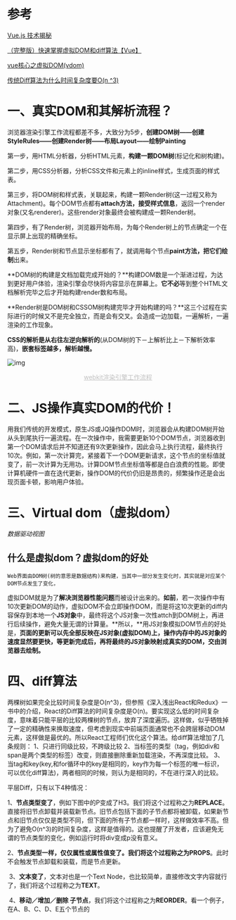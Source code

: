 # 参考

[Vue.js 技术揭秘](https://ustbhuangyi.github.io/vue-analysis/)

[（完整版）快速掌握虚拟DOM和diff算法【Vue】](https://www.bilibili.com/video/BV1dV411a7mT)

[vue核心之虚拟DOM(vdom)](https://www.jianshu.com/p/af0b398602bc)

[传统Diff算法为什么时间复杂度要O(n ^3)](https://juejin.cn/post/6892671384976097287)

# 一、真实DOM和其解析流程？ 

  浏览器渲染引擎工作流程都差不多，大致分为5步，**创建DOM树——创建StyleRules——创建Render树——布局Layout——绘制Painting**

  第一步，用HTML分析器，分析HTML元素，**构建一颗DOM树**(标记化和树构建)。

  第二步，用CSS分析器，分析CSS文件和元素上的inline样式，生成页面的样式表。

  第三步，将DOM树和样式表，关联起来，构建一颗Render树(这一过程又称为Attachment)。每个DOM节点都有**attach方法，接受样式信息**，返回一个render对象(又名renderer)。这些render对象最终会被构建成一颗Render树。

  第四步，有了Render树，浏览器开始布局，为每个Render树上的节点确定一个在显示屏上出现的精确坐标。

  第五步，Render树和节点显示坐标都有了，就调用每个节点**paint方法，把它们绘制**出来。 

  **DOM树的构建是文档加载完成开始的？**构建DOM数是一个渐进过程，为达到更好用户体验，渲染引擎会尽快将内容显示在屏幕上。**它不必**等到整个HTML文档解析完毕之后才开始构建render数和布局。

  **Render树是DOM树和CSSOM树构建完毕才开始构建的吗？**这三个过程在实际进行的时候又不是完全独立，而是会有交叉。会造成一边加载，一遍解析，一遍渲染的工作现象。

  **CSS的解析是从右往左逆向解析的**(从DOM树的下－上解析比上－下解析效率高)，**嵌套标签越多，解析越慢。**

![img](https:////upload-images.jianshu.io/upload_images/4345378-b7ccad3bc808783f.png?imageMogr2/auto-orient/strip|imageView2/2/w/624/format/webp)

<center style="color:#C0C0C0;text-decoration:underline">webkit渲染引擎工作流程</center>

# 二、JS操作真实DOM的代价！

​    用我们传统的开发模式，原生JS或JQ操作DOM时，浏览器会从构建DOM树开始从头到尾执行一遍流程。在一次操作中，我需要更新10个DOM节点，浏览器收到第一个DOM请求后并不知道还有9次更新操作，因此会马上执行流程，最终执行10次。例如，第一次计算完，紧接着下一个DOM更新请求，这个节点的坐标值就变了，前一次计算为无用功。计算DOM节点坐标值等都是白白浪费的性能。即使计算机硬件一直在迭代更新，操作DOM的代价仍旧是昂贵的，频繁操作还是会出现页面卡顿，影响用户体验。

# 三、Virtual dom（虚拟dom）

*数据驱动视图*

## 什么是虚拟dom？虚拟dom的好处

 	Web界面由DOM树(树的意思是数据结构)来构建，当其中一部分发生变化时，其实就是对应某个DOM节点发生了变化，

​    虚拟DOM就是为了**解决浏览器性能问题**而被设计出来的。**如前**，若一次操作中有10次更新DOM的动作，虚拟DOM不会立即操作DOM，而是将这10次更新的diff内容保存到本地一个**JS对象**中，最终将这个JS对象一次性attch到DOM树上，再进行后续操作，避免大量无谓的计算量。**所以，**用JS对象模拟DOM节点的好处是，**页面的更新可以先全部反映在JS对象(虚拟DOM)上，操作内存中的JS对象的速度显然要更快，等更新完成后，再将最终的JS对象映射成真实的DOM，交由浏览器去绘制。**

# 四、diff算法

​	 两棵树如果完全比较时间复杂度是O(n^3)，但参照《深入浅出React和Redux》一书中的介绍，React的Diff算法的时间复杂度是O(n)。要实现这么低的时间复杂度，意味着只能平层的比较两棵树的节点，放弃了深度遍历。这样做，似乎牺牲掉了一定的精确性来换取速度，但考虑到现实中前端页面通常也不会跨层移动DOM元素，这样做是最优的。所以React工程师们优化这个算法。给diff算法增加了几条规则：
1、只进行同级比较，不跨级比较
2、当标签的类型（tag，例如div和span是两个类型的标签）改变，则直接删除重新加载渲染，不再深度比较。
3、当tag和key(key,和for循环中的key是相同的，key作为每一个标签的唯一标识，可以优化diff算法)，两者相同的时候，则认为是相同的，不在进行深入的比较。

 平层Diff，只有以下4种情况：

​    1、**节点类型变了**，例如下图中的P变成了H3。我们将这个过程称之为**REPLACE**。直接将旧节点卸载并装载新节点。旧节点包括下面的子节点都将被卸载，如果新节点和旧节点仅仅是类型不同，但下面的所有子节点都一样时，这样做效率不高。但为了避免O(n^3)的时间复杂度，这样是值得的。这也提醒了开发者，应该避免无谓的节点类型的变化，例如运行时将div变成p没有意义。

​    2、**节点类型一样，仅仅属性或属性值变了。**我们将这个过程称之为**PROPS**。此时不会触发节点卸载和装载，而是节点更新。

​    3、**文本变了**，文本对也是一个Text Node，也比较简单，直接修改文字内容就行了，我们将这个过程称之为**TEXT**。

​    4、**移动／增加／删除 子节点**，我们将这个过程称之为**REORDER**。看一个例子，在A、B、C、D、E五个节点的
